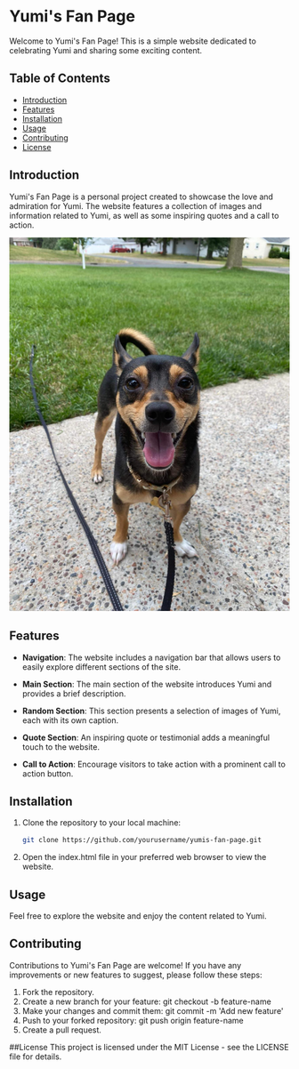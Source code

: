 # Yumi's Fan Page

Welcome to Yumi's Fan Page! This is a simple website dedicated to celebrating Yumi and sharing some exciting content.

## Table of Contents

- [Introduction](#introduction)
- [Features](#features)
- [Installation](#installation)
- [Usage](#usage)
- [Contributing](#contributing)
- [License](#license)

## Introduction

Yumi's Fan Page is a personal project created to showcase the love and admiration for Yumi. The website features a collection of images and information related to Yumi, as well as some inspiring quotes and a call to action.

![Happy Yumi](images/img6.jpg)

## Features

- **Navigation**: The website includes a navigation bar that allows users to easily explore different sections of the site.

- **Main Section**: The main section of the website introduces Yumi and provides a brief description.

- **Random Section**: This section presents a selection of images of Yumi, each with its own caption.

- **Quote Section**: An inspiring quote or testimonial adds a meaningful touch to the website.

- **Call to Action**: Encourage visitors to take action with a prominent call to action button.

## Installation

1. Clone the repository to your local machine:

   ```bash
   git clone https://github.com/yourusername/yumis-fan-page.git
2. Open the index.html file in your preferred web browser to view the website.

## Usage
Feel free to explore the website and enjoy the content related to Yumi.

## Contributing
Contributions to Yumi's Fan Page are welcome! If you have any improvements or new features to suggest, please follow these steps:

1. Fork the repository.
2. Create a new branch for your feature: git checkout -b feature-name
3. Make your changes and commit them: git commit -m 'Add new feature'
4. Push to your forked repository: git push origin feature-name
5. Create a pull request.

##License
This project is licensed under the MIT License - see the LICENSE file for details.


